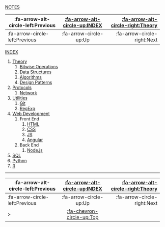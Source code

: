 <nav id="top">

[NOTES](Index.md)

| :fa-arrow-alt-circle-left:Previous | [:fa-arrow-alt-circle-up:INDEX](Index.md) | [:fa-arrow-alt-circle-right:Theory](Theory/Index.md) |
| ---------------------------------- | :---------------------------------------: | ---------------------------------------------------: |
| :fa-arrow-circle-left:Previous     | :fa-arrow-circle-up:Up                    | :fa-arrow-circle-right:Next                          |

</nav>

[INDEX](Index.md)

1. [Theory](Theory/Index.md)
	1. [Bitwise Operations](Theory/BitwiseOperations.md)
	2. [Data Structures](Theory/DataStructures.md)
	3. [Algorithms](Theory/Algorithms.md)
	4. [Design Patterns](Theory/DesignPatterns.md)
2. [Protocols](Protocols/Index.md)
	1. [Network](Protocols/Network.md)
3. [Utilities](Utilities/Index.md)
	1. [Git](Utilities/Git.md)
	2. [RegExp](Utilities/RegExp.md)
4. [Web Development](WebDev/Index.md)
	1. Front End
		1. [HTML](WebDev/HTML.md)
		2. [CSS](WebDev/CSS.md)
		3. [JS](WebDev/JS.md)
		4. [Angular](WebDev/Angular.md)
	2. Back End
		1. [Node.js](WebDev/Node.js.md)
5. [SQL](SQL/Index.md)
6. [Python](Python/Index.md)
7. [R](R/Index.md)

---

<nav id="bottom">

| :fa-arrow-alt-circle-left:Previous | [:fa-arrow-alt-circle-up:INDEX](Index.md) | [:fa-arrow-alt-circle-right:Theory](Theory/Index.md) |
| ---------------------------------- | :---------------------------------------: | ---------------------------------------------------: |
| :fa-arrow-circle-left:Previous     | :fa-arrow-circle-up:Up                    | :fa-arrow-circle-right:Next                          |
| >                                  | [:fa-chevron-circle-up:Top](#top)         |                                                      |

</nav>